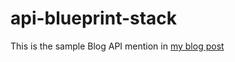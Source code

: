 # api-blueprint-stack

This is the sample Blog API mention in [my blog post](https://blog.darkcl.tech/2018/03/01/Writing-Mocking-and-Testing-API-Document-with-API-Blueprint-aglio-drakov-and-dredd/) 